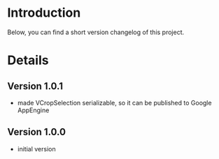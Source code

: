 # Introduction #

Below, you can find a short version changelog of this project.


# Details #

## Version 1.0.1 ##
  * made VCropSelection serializable, so it can be published to Google AppEngine

## Version 1.0.0 ##
  * initial version